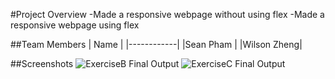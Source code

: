 #Project Overview
-Made a responsive webpage without using flex
-Made a responsive webpage using flex

##Team Members
| Name       |
|------------|
|Sean Pham   |
|Wilson Zheng|

##Screenshots
![ExerciseB Final Output](./ExerciseB.gif)
![ExerciseC Final Output](./ExerciseC.gif)